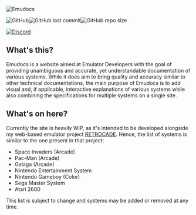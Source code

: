 ![Emudocs](https://i.imgur.com/xucDX5l.png)

![GitHub](https://img.shields.io/github/license/Hacktix/emudocs?style=for-the-badge)![GitHub last commit](https://img.shields.io/github/last-commit/Hacktix/emudocs?style=for-the-badge)![GitHub repo size](https://img.shields.io/github/repo-size/Hacktix/emudocs?style=for-the-badge)

[![Discord](https://discordapp.com/api/guilds/943239712137691186/widget.png?style=banner2)](https://discord.gg/FZbJyn7tBm)

## What's this?
Emudocs is a website aimed at Emulator Developers with the goal of providing unambiguous and accurate, yet understandable documentation of various systems. While it does aim to bring quality and accuracy similar to other technical documentations, the main purpose of Emudocs is to add visual and, if applicable, interactive explanations of various systems while also combining the specifications for multiple systems on a single site.

## What's on here?
Currently the site is heavily WIP, as it's intended to be developed alongside my web-based emulator project [RETROCADE](https://github.com/Hacktix/retrocade). Hence, the list of systems is similar to the one present in that project:

* Space Invaders (Arcade)
* Pac-Man (Arcade)
* Galaga (Arcade)
* Nintendo Entertainment System
* Nintendo Gameboy (Color)
* Sega Master System
* Atari 2600

This list is subject to change and systems may be added or removed at any time.
